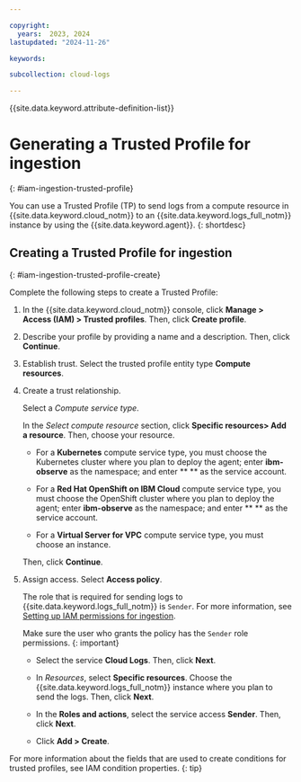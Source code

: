 ```yaml
---

copyright:
  years:  2023, 2024
lastupdated: "2024-11-26"

keywords:

subcollection: cloud-logs

---
```


{{site.data.keyword.attribute-definition-list}}

# Generating a Trusted Profile for ingestion
{: #iam-ingestion-trusted-profile}

You can use a Trusted Profile (TP) to send logs from a compute resource in {{site.data.keyword.cloud_notm}} to an {{site.data.keyword.logs_full_notm}} instance by using the {{site.data.keyword.agent}}.
{: shortdesc}


## Creating a Trusted Profile for ingestion
{: #iam-ingestion-trusted-profile-create}

Complete the following steps to create a Trusted Profile:

1. In the {{site.data.keyword.cloud_notm}} console, click **Manage > Access (IAM) > Trusted profiles**. Then, click **Create profile**.

2. Describe your profile by providing a name and a description. Then, click **Continue**.

3. Establish trust. Select the trusted profile entity type **Compute resources**.

5. Create a trust relationship.

    Select a *Compute service type*.

    In the *Select compute resource* section, click **Specific resources> Add a resource**. Then, choose your resource.

    - For a **Kubernetes** compute service type, you must choose the Kubernetes cluster where you plan to deploy the agent; enter **ibm-observe** as the namespace; and enter ** ** as the service account.

    - For a **Red Hat OpenShift on IBM Cloud** compute service type, you must choose the OpenShift cluster where you plan to deploy the agent; enter **ibm-observe** as the namespace; and enter ** ** as the service account.

    - For a **Virtual Server for VPC** compute service type, you must choose an instance.

    Then, click **Continue**.

6. Assign access. Select **Access policy**.

    The role that is required for sending logs to {{site.data.keyword.logs_full_notm}} is `Sender`. For more information, see [Setting up IAM permissions for ingestion](/docs/cloud-logs?topic=cloud-logs-agent-iam-permissions).

    Make sure the user who grants the policy has the `Sender` role permissions.
    {: important}

    - Select the service **Cloud Logs**. Then, click **Next**.

    - In *Resources*, select **Specific resources**. Choose the {{site.data.keyword.logs_full_notm}} instance where you plan to send the logs. Then, click **Next**.

    - In the **Roles and actions**, select the service access **Sender**. Then, click **Next**.

    - Click **Add > Create**.

For more information about the fields that are used to create conditions for trusted profiles, see IAM condition properties. {: tip}
